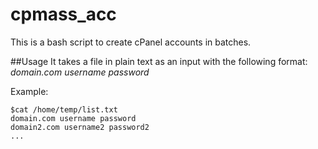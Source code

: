# cpmass_acc
This is a bash script to create cPanel accounts in batches. 


##Usage
It takes a file in plain text as an input with the following format:
*domain.com username password*

Example:
```
$cat /home/temp/list.txt
domain.com username password
domain2.com username2 password2
...
```

